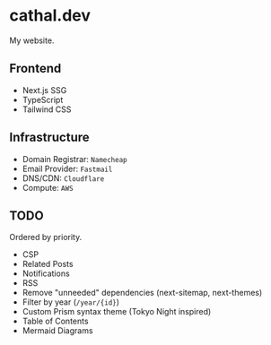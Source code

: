 # cathal.dev

My website.

## Frontend

- Next.js SSG
- TypeScript
- Tailwind CSS

## Infrastructure

- Domain Registrar: `Namecheap`
- Email Provider: `Fastmail`
- DNS/CDN: `Cloudflare`
- Compute: `AWS`

## TODO

Ordered by priority.

- CSP
- Related Posts
- Notifications
- RSS
- Remove "unneeded" dependencies (next-sitemap, next-themes)
- Filter by year (`/year/{id}`)
- Custom Prism syntax theme (Tokyo Night inspired)
- Table of Contents
- Mermaid Diagrams
